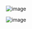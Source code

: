 ![image](https://user-images.githubusercontent.com/63588046/209759484-c3b15d77-7ccb-47df-adca-235fa6ae38cf.png)

![image](https://user-images.githubusercontent.com/63588046/209757754-3295ce47-2008-496f-a679-445d303b8d41.png)
